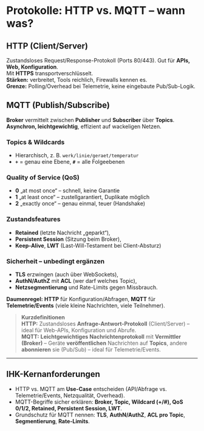 # Protokolle: HTTP vs. MQTT – wann was?

## HTTP (Client/Server)
Zustandsloses Request/Response-Protokoll (Ports 80/443). Gut für **APIs, Web, Konfiguration**.  
Mit **HTTPS** transportverschlüsselt.  
**Stärken:** verbreitet, Tools reichlich, Firewalls kennen es.  
**Grenze:** Polling/Overhead bei Telemetrie, keine eingebaute Pub/Sub-Logik.

## MQTT (Publish/Subscribe)
**Broker** vermittelt zwischen **Publisher** und **Subscriber** über **Topics**.  
**Asynchron, leichtgewichtig**, effizient auf wackeligen Netzen.

### Topics & Wildcards
- Hierarchisch, z. B. `werk/linie/geraet/temperatur`  
- **`+`** = genau eine Ebene, **`#`** = alle Folgeebenen

### Quality of Service (QoS)
- **0** „at most once“ – schnell, keine Garantie  
- **1** „at least once“ – zustellgarantiert, Duplikate möglich  
- **2** „exactly once“ – genau einmal, teuer (Handshake)

### Zustandsfeatures
- **Retained** (letzte Nachricht „geparkt“),  
- **Persistent Session** (Sitzung beim Broker),  
- **Keep-Alive**, **LWT** (Last-Will-Testament bei Client-Absturz)

### Sicherheit – unbedingt ergänzen
- **TLS** erzwingen (auch über WebSockets),  
- **AuthN/AuthZ** mit **ACL** (wer darf welches Topic),  
- **Netzsegmentierung** und Rate-Limits gegen Missbrauch.

**Daumenregel:** **HTTP** für Konfiguration/Abfragen, **MQTT** für **Telemetrie/Events** (viele kleine Nachrichten, viele Teilnehmer).


> **Kurzdefinitionen**  
> **HTTP:** Zustandsloses **Anfrage-Antwort-Protokoll** (Client/Server) – ideal für Web-APIs, Konfiguration und Abrufe.  
> **MQTT:** **Leichtgewichtiges Nachrichtenprotokoll** mit **Vermittler (Broker)** – Geräte **veröffentlichen** Nachrichten auf **Topics**, andere **abonnieren** sie (Pub/Sub) – ideal für Telemetrie/Events.

---

## IHK-Kernanforderungen
- HTTP vs. MQTT am **Use-Case** entscheiden (API/Abfrage vs. Telemetrie/Events, Netzqualität, Overhead).
- MQTT-Begriffe sicher erklären: **Broker, Topic, Wildcard (+/#), QoS 0/1/2, Retained, Persistent Session, LWT**.
- Grundschutz für MQTT nennen: **TLS**, **AuthN/AuthZ**, **ACL pro Topic**, **Segmentierung**, **Rate-Limits**.
